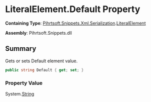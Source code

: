 # LiteralElement\.Default Property

**Containing Type**: [Pihrtsoft.Snippets.Xml.Serialization](../../README.md)\.[LiteralElement](../README.md)

**Assembly**: Pihrtsoft\.Snippets\.dll

## Summary

Gets or sets Default element value\.

```csharp
public string Default { get; set; }
```

### Property Value

System\.[String](https://docs.microsoft.com/en-us/dotnet/api/system.string)

